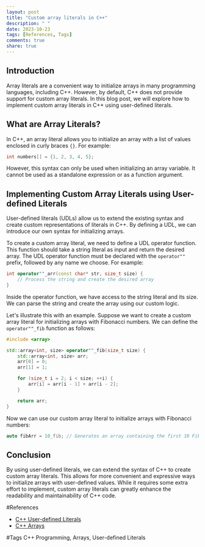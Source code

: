 ```yaml
---
layout: post
title: "Custom array literals in C++"
description: " "
date: 2023-10-23
tags: [References, Tags]
comments: true
share: true
---
```


## Introduction
Array literals are a convenient way to initialize arrays in many programming languages, including C++. However, by default, C++ does not provide support for custom array literals. In this blog post, we will explore how to implement custom array literals in C++ using user-defined literals.

## What are Array Literals?
In C++, an array literal allows you to initialize an array with a list of values enclosed in curly braces `{}`. For example:

```cpp
int numbers[] = {1, 2, 3, 4, 5};
```

However, this syntax can only be used when initializing an array variable. It cannot be used as a standalone expression or as a function argument.

## Implementing Custom Array Literals using User-defined Literals
User-defined literals (UDLs) allow us to extend the existing syntax and create custom representations of literals in C++. By defining a UDL, we can introduce our own syntax for initializing arrays.

To create a custom array literal, we need to define a UDL operator function. This function should take a string literal as input and return the desired array. The UDL operator function must be declared with the `operator""` prefix, followed by any name we choose. For example:

```cpp
int operator""_arr(const char* str, size_t size) {
    // Process the string and create the desired array
}
```

Inside the operator function, we have access to the string literal and its size. We can parse the string and create the array using our custom logic.

Let's illustrate this with an example. Suppose we want to create a custom array literal for initializing arrays with Fibonacci numbers. We can define the `operator""_fib` function as follows:

```cpp
#include <array>

std::array<int, size> operator""_fib(size_t size) {
    std::array<int, size> arr;
    arr[0] = 0;
    arr[1] = 1;

    for (size_t i = 2; i < size; ++i) {
        arr[i] = arr[i - 1] + arr[i - 2];
    }

    return arr;
}
```

Now we can use our custom array literal to initialize arrays with Fibonacci numbers:

```cpp
auto fibArr = 10_fib; // Generates an array containing the first 10 Fibonacci numbers
```

## Conclusion
By using user-defined literals, we can extend the syntax of C++ to create custom array literals. This allows for more convenient and expressive ways to initialize arrays with user-defined values. While it requires some extra effort to implement, custom array literals can greatly enhance the readability and maintainability of C++ code.

#References
- [C++ User-defined Literals](https://en.cppreference.com/w/cpp/language/user_literal)
- [C++ Arrays](https://en.cppreference.com/w/cpp/container/array)

#Tags
C++ Programming, Arrays, User-defined Literals